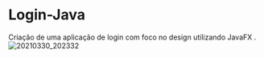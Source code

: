 # Login-Java
 Criação de uma aplicação de login com foco no design utilizando JavaFX
 .
![20210330_202332](https://user-images.githubusercontent.com/71606861/113069365-8c4e5d80-9196-11eb-9641-b890b172ae75.jpg)
